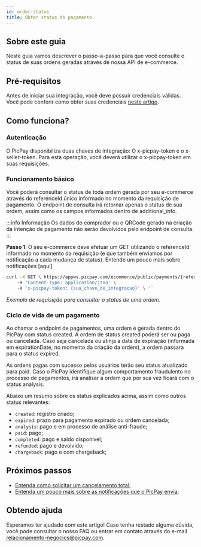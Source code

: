 ```yaml
---
id: order-status
title: Obter status do pagamento
---
```


## Sobre este guia
Neste guia vamos descrever o passo-a-passo para que você consulte o status de suas ordens geradas através de nossa API de e-commerce.

## Pré-requisitos

Antes de iniciar sua integração, você deve possuir credenciais válidas. Você pode conferir como obter suas credenciais [neste artigo](/checkout/intro/getting-started#antes-de-começar).

## Como funciona?

### Autenticação

O PicPay disponibiliza duas chaves de integração: O x-picpay-token e o x-seller-token. Para esta operação, você deverá utilizar o x-picpay-token em suas requisições.

### Funcionamento básico

Você poderá consultar o status de toda ordem gerada por seu e-commerce através do referenceId único informado no momento da requisição de pagamento. O endpoint de consulta irá retornar apenas o status de sua ordem, assim como os campos informados dentro de additional_info.

:::info Informação
Os dados do comprador ou o QRCode gerado na criação da intenção de pagamento não serão devolvidos pelo endpoint de consulta.
:::

**Passo 1**: O seu e-commerce deve efetuar um GET utilizando o referenceId informado no momento da requisição (e que também enviamos por notificação a cada mudança de status). Entende um pouco mais sobre notificações [aqui]

```bash
curl -X GET \ https://appws.picpay.com/ecommerce/public/payments/{referenceId}/status \ 
    -H 'Content-Type: application/json' \ 
    -H 'x-picpay-token: {sua_chave_de_integracao}' \ '`
```
_Exemplo de requisição para consultar o status de uma ordem._

### Ciclo de vida de um pagamento

Ao chamar o endpoint de pagamentos, uma ordem é gerada dentro do PicPay com status created. A ordem de status created poderá ser ou paga ou cancelada. Caso seja cancelada ou atinja a data de expiração (informada em expirationDate, no momento da criação da ordem), a ordem passara para o status expired.

As ordens pagas com sucesso pelos usuários terão seu status atualizado para paid. Caso o PicPay identifique algum comportamento fraudulento no processo de pagamentos, irá analisar a ordem que por sua vez ficará com o status analysis.

Abaixo um resumo sobre os status explicados acima, assim como outros status relevantes:

-   `created`: registro criado;
-   `expired`: prazo para pagamento expirado ou ordem cancelada;
-   `analysis`: pago e em processo de análise anti-fraude;
-   `paid`: pago;
-   `completed`: pago e saldo disponível;
-   `refunded`: pago e devolvido;
-   `chargeback`: pago e com chargeback;
    
## Próximos passos

- [Entenda como solicitar um cancelamento total](/checkout/guides/cancel-order);
- [Entenda um pouco mais sobre as notificações que o PicPay envia](/checkout/guides/notifications);

## Obtendo ajuda
Esperamos ter ajudado com este artigo! Caso tenha restado alguma dúvida, você pode consultar o nosso FAQ ou entrar em contato através do e-mail relacionamento-negocios@picpay.com. 